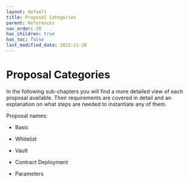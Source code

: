 ```yaml
---
layout: default
title: Proposal Categories
parent: References
nav_order: 20
has_children: true
has_toc: false
last_modified_date: 2022-11-28
---
```


Proposal Categories
===================

In the following sub-chapters you will find a more detailed view of each proposal available. Their requirements are covered in detail and an explanation on what steps are needed to instantiate any of them.

Proposal names:

-   Basic

-   Whitelist

-   Vault

-   Contract Deployment

-   Parameters